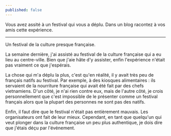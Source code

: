 ```yaml
---
published: false
---
```

Vous avez assité à un festival qui vous a déplu. Dans un blog racontez à vos amis cette expérience.

---
Un festival de la culture presque française.

La semaine dernière, j'ai assisté au festival de la culture française qui a eu lieu au centre-ville. Bien que j'aie hâte d'y assister, enfin l'expérience n'était pas vraiment ce que j'espérais.

La chose qui m'a déplu la plus, c'est qu'en réalité, il y avait très peu de français natifs au festival. Par exemple, à des kiosques alimentaires : ils servaient de la nourriture française qui avait été fait par des chefs vietnamiens. D'un côté, je n'ai rien contre eux, mais de l'autre côté, je crois personnellement que c'est impossible de le présenter comme un festival français alors que la plupart des personnes ne sont pas des natifs.

Enfin, il faut dire que le festival n'était pas entièrement mauvais. Les organisateurs ont fait de leur mieux. Cependant, en tant que quelqu'un qui veut plonger dans la culture française un peu plus authentique, je dois dire que j'étais déçu par l'événement.
